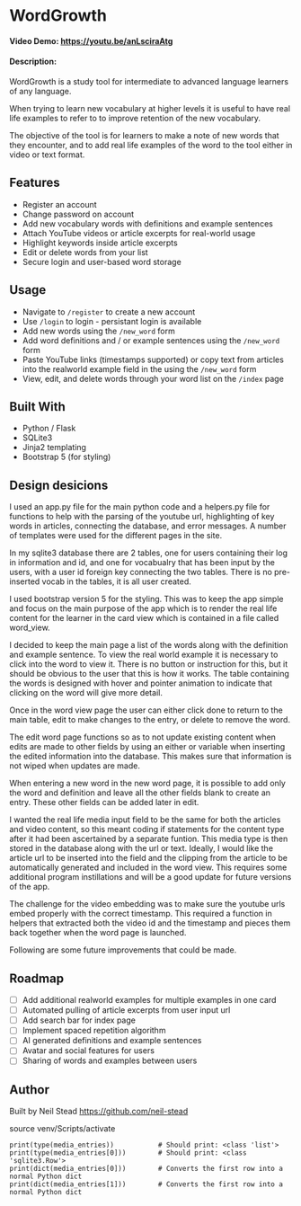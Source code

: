 # WordGrowth
#### Video Demo: https://youtu.be/anLsciraAtg
#### Description:
WordGrowth is a study tool for intermediate to advanced language learners of any language.

When trying to learn new vocabulary at higher levels it is useful to have real life examples to refer to to improve retention of the new vocabulary. 

The objective of the tool is for learners to make a note of new words that they encounter, and to add real life examples of the word to the tool either in video or text format.

## Features
- Register an account
- Change password on account
- Add new vocabulary words with definitions and example sentences
- Attach YouTube videos or article excerpts for real-world usage
- Highlight keywords inside article excerpts
- Edit or delete words from your list
- Secure login and user-based word storage

## Usage
- Navigate to `/register` to create a new account
- Use `/login` to login - persistant login is available
- Add new words using the `/new_word` form
- Add word definitions and / or example sentences using the `/new_word` form
- Paste YouTube links (timestamps supported) or copy text from articles into the realworld example field in the using the `/new_word` form
- View, edit, and delete words through your word list on the `/index` page

## Built With
- Python / Flask
- SQLite3
- Jinja2 templating
- Bootstrap 5 (for styling)

## Design desicions

I used an app.py file for the main python code and a helpers.py file for functions to help with the parsing of the youtube url, highlighting of key words in articles, connecting the database, and error messages. A number of templates were used for the different pages in the site.

In my sqlite3 database there are 2 tables, one for users containing their log in information and id, and one for vocabualry that has been input by the users, with a user id foreign key connecting the two tables. There is no pre-inserted vocab in the tables, it is all user created.

I used bootstrap version 5 for the styling. This was to keep the app simple and focus on the main purpose of the app which is to render the real life content for the learner in the card view which is contained in a file called word_view.

I decided to keep the main page a list of the words along with the definition and example sentence. To view the real world example it is necessary to click into the word to view it. There is no button or instruction for this, but it should be obvious to the user that this is how it works. The table containing the words is designed with hover and pointer animation to indicate that clicking on the word will give more detail.

Once in the word view page the user can either click done to return to the main table, edit to make changes to the entry, or delete to remove the word.

The edit word page functions so as to not update existing content when edits are made to other fields by using an either or variable when inserting the edited information into the database. This makes sure that information is not wiped when updates are made.

When entering a new word in the new word page, it is possible to add only the word and definition and leave all the other fields blank to create an entry. These other fields can be added later in edit.

I wanted the real life media input field to be the same for both the articles and video content, so this meant coding if statements for the content type after it had been ascertained by a separate funtion. This media type is then stored in the database along with the url or text. Ideally, I would like the article url to be inserted into the field and the clipping from the article to be automatically generated and included in the word view. This requires some additional program instillations and will be a good update for future versions of the app.

The challenge for the video embedding was to make sure the youtube urls embed properly with the correct timestamp. This required a function in helpers that extracted both the video id and the timestamp and pieces them back together when the word page is launched. 

Following are some future improvements that could be made.

## Roadmap
- [ ] Add additional realworld examples for multiple examples in one card
- [ ] Automated pulling of article excerpts from user input url
- [ ] Add search bar for index page
- [ ] Implement spaced repetition algorithm
- [ ] AI generated definitions and example sentences
- [ ] Avatar and social features for users
- [ ] Sharing of words and examples between users

## Author
Built by Neil Stead https://github.com/neil-stead

source venv/Scripts/activate

    print(type(media_entries))           # Should print: <class 'list'>
    print(type(media_entries[0]))        # Should print: <class 'sqlite3.Row'>
    print(dict(media_entries[0]))        # Converts the first row into a normal Python dict
    print(dict(media_entries[1]))        # Converts the first row into a normal Python dict